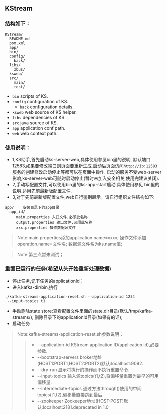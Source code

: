 ## KStream

### 结构如下：
```
KStream/
  README.md
  pom.xml
  app/
  bin/
  config/
    back/
  libs/
    zbus/
  ksweb/
  src/
    main/
    test/
```

- `bin` scripts of KS.
- `config` configuration of KS.
  - `back` configuration details.
- `ksweb` web source of KS helper.
- `libs` dependencies of KS.
- `src` java source of KS.
- `app` application conf path.
- `web` web context path.

### 使用说明：
- 1,KS助手,首先启动ks-server-web,具体使用参见bin里的说明,
默认端口12583,如果要修改端口则页面要重新生成.启动后页面访问`http://ip:12583`
服务的创建修改启动停止等都可以在页面中操作.
启动的服务不受web-server影响,ks-server-web可随时启动停止(暂时未加入安全相关,使用完建议关闭).
- 2,手动写配置文件,可以使用bin里的ks-app-start启动,具体使用参见
bin里的说明.适用先前最新版配置文件.
- 3,对于先前最新版配置文件,web自行鉴别展示。请自行组织文件结构如下:
```
app/    安装目录下的app目录
  app_id/
     main.properties 入口文件,必须此名称
     output.properties 输出文件,必须此名称
     xxx.properties 操作数据源文件
```
>Note:main.properties添加application.name=xxxx;
操作文件添加operation.name=文件名;
数据源文件名为ks.name值;

>Note:第三点暂未测试；

### 重置已运行的任务(希望从头开始重新处理数据)
- 停止任务,记下任务的applicationId；
- 进入kafka-dir/bin,执行
```
./kafka-streams-application-reset.sh --application-id 1234 
 --input-topics t1 

```
- 手动删除state store:查看配置文件里面的state.dir目录(默认/tmp/kafka-streams/),
删除目录下的applicationId目录(如果有的话);
- 启动任务
>Note:kafka-streams-application-reset.sh参数说明：
>>* --application-id      KStream application ID(application.id),必要参数. 
>>* --bootstrap-servers   broker地址(HOST1:PORT1,HOST2:PORT2)默认:localhost:9092.              
>>* --dry-run             显示将执行的操作而不执行重置命令.                              
>>* --input-topics        输入源topics(t1,t2),将偏移量重置为最早的可用偏移量.                      
>>* --intermediate-topics 通过方法through()使用的中间topics(t1,t2),偏移量直接跳到最后.                  
>>* --zookeeper           Zookeeper地址(HOST:POST)默认:localhost:2181.deprecated in 1.0 





